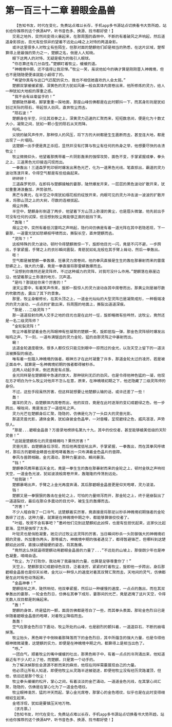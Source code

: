# 第一百三十二章 碧眼金晶兽
        【告知书友，时代在变化，免费站点难以长存，手机app多书源站点切换看书大势所趋，站长给你推荐的这个换源APP，听书音色多、换源、找书都好使！】
       交易之地外，突然间变得火暴起来，在那周围的森林中，不断的有着破风之声响起，然后道道身影掠出，目光有些惊异的望着不远处山峰之上对恃的两道身影。
       或许这里很多人对牧尘有些陌生，但那对面的楚麒他们却是相当的熟悉，在这片区域，楚帮算得上是最强的势力之一，楚麒之名，倒是人人知晓。
       眼下这两人的对恃，无疑是极为的吸引人眼球。
       “你总算还有几分血性。”楚麒盯着牧尘，缓缓的道。
       “神魄境中期，还不值得让我忌惮。”牧尘一笑，虽说他如今的确才算是刚刚晋入神魄境，但也不是随随便便谁就能小觑得了的。
       “希望你真有与这口气匹配的实力，我也不相信她喜欢的人会太弱。”
       楚麒双掌缓缓紧握，深黄色的灵力犹如风暴一般自其体内席卷出来，他所修炼的灵力，给人一种犹如大地般的厚重之感。
       “我不会有丝毫留手的！”
       楚麒陡然暴喝，脚掌重重一跺地面，那座山峰仿佛都是在此时颤抖一下，而其身形则是犹如划过天际的陨石，带起惊人劲风，直奔牧尘而去。
       “陨石波！”
       楚麒身在半空，只见其双拳之上，深黄灵力迅速的汇聚而来，短短数息间，便是化为十数丈大小，凝聚之间，犹如一颗小型的陨石从天而降。
       呜呜。
       尖锐的破风声传开，那种惊人的风压，将下方的大树都是生生震断而去，甚至连大地，都是出现了一片塌陷。
       这楚麒一出手便是真正杀招，显然并没有打算与牧尘有任何的热身之举，他想要尽快的击溃牧尘！
       牧尘微微仰头，他望着那携带着一片阴影轰来的强悍攻势，面色不变，手掌紧握成拳，拳头之上，三道黑色光印接连闪现而出。
       一拳轰出！三道森罗死印顿时爆发出黑色光芒，化为一道黑色光线，笔直掠出，霸道的灵力波动荡漾开来，令得空气都是有些扭曲起来。
       砰砰砰！
       三道森罗死印，在即将与楚麒接触的霎那，陡然爆发开来，一层层的黑色波动扩散开来，犹如重重涛浪叠加，声势骇然。
       黑芒与黄光，在半空之中席犹如烟花般的绽放开来，肉眼可见的灵力冲击波一波波的扩散开来，将那山顶之上的大树，尽数的连根拔起。
       烟尘升腾。
       半空中，楚麒身形倒退了两步，他望着下方山顶上弥漫的黄尘，也是眉头微皱，他先前出手可没有任何的试探，但没想到牧尘竟能够正面的抵挡下来。
       “轰隆！”
       烟尘之中，突然有着低沉雷鸣之声响起，隐约间仿佛是有着一道光阵在其中若隐若现，下一霎那，一道雷光犹如怒蟒般呼啸而出，撕裂长空，直奔楚麒而去。
       “灵阵？！”
       这般特殊的灵力波动，顿时令得楚麒微惊一下，旋即他目光一闪，竟是不闪不避，一步跨出，手掌紧握，手臂之上的衣衫瞬间震裂，青筋犹如虬龙般在其手臂上耸动，然后一拳轰出。
       嘭！
       空气都是被楚麒一拳轰爆，狂暴灵力席卷间，他的拳风直接是生生的轰在那暴射而来的雷霆怒蟒之上，强大的力量，竟是一拳直接将那雷蟒轰爆而去。
       “没想到你竟然还是灵阵师，不过这种威力的灵阵，对我可没什么作用。”楚麒落在悬崖边沿，他望着那尘土弥漫的地方，沉声道。
       “是吗？那就给你来个厉害的！”
       漫天尘雾中，有着笑声传来，旋即一股惊人的灵力波动自其中席卷而出，那黄尘则是被尽数的吹散而去，露出了其下的景象。
       那里，牧尘身躯修长，在其头顶之上，一道金光灿灿的大型灵阵已是凝聚成形，一种极端凌厉的灵力波动，一点点的扩散出来，将周围的地面上，撕裂出道道深痕。
       “那是...二级灵阵？”
       那一道道投射向两人交手之地的目光也是在此时一怔，旋即略微有些哗然，这牧尘，竟然还是一名二级灵阵师？
       “金轮裂灵阵！”
       牧尘冲着那望着金色光阵眼神有些凝聚的楚麒一笑，旋即屈指一弹，那金色灵阵顿时爆发出嗡鸣之声，下一刻，一道布满锯齿的灵力金轮，猛的自那灵阵之中暴射而出。
       唰！
       这道金轮速度极快，很多人都仅仅只能见到眼中一掠而过的金光，以及天空上留下的一道淡淡被撕裂的痕迹。
       唯有着一些踏入神魄境的强者，眼神方才在此时凝重了许多，那道金轮太过的凌厉，若是被正面击中，就算是一名神魄境初期的强者都得被秒杀。
       这两人动起手来，倒还真是有点狠。
       金光同样是在楚麒眼中急速的放大，那种锐利无匹的劲风，也是令得他神色猛的一凝，他现在方才明白为什么牧尘对他并不怎么在意，原来，在神魄境初期之下，他还隐藏了二级灵阵师的身份。
       不过，这些手段虽然厉害，但这样就想要让他楚麒认输的话，或许还差了一些！
       轰！
       雄浑的灵力，自楚麒体内席卷而出，他的双目，竟是在此时逐渐的变幻成碧绿之色，他一步跨出，喉咙间，竟是发出了一道低吼之声。
       灵力光芒在楚麒身后汇聚，隐隐的，仿佛是化为了一头巨大的灵兽光影。
       那道灵兽光影，通体金黄，犹如身披金色晶甲，一对兽瞳，呈现碧绿之色，威风凛凛，声势惊人。
       “那是...碧眼金晶兽？万兽录地榜排名第九十九，其中的佼佼者，甚至能够媲美低级的天阶灵兽！”
       “这就是楚麒炼化的灵兽精魄吗？果然厉害！”
       灵兽光影，自楚麒身后浮现，而后他再度低吼出声，手掌紧握，一拳轰出，而在其拳风呼啸时，那后方的碧眼金睛兽也是咆哮着轰出一只布满着金色晶片的兽蹄。
       拳风与兽蹄相融，金光涌动，那种力量波动，瞬间暴涨。
       “铛！”
       楚麒拳风携带着滔天金光，竟是一拳生生的轰在那暴射而来的金轮之上，顿时金铁之声响彻天空，一道金色光波，犹如波浪般席卷开来，轰隆隆的传荡到远处。
       “给我破！”
       楚麒暴喝出声，手臂之上金光再度奔涌，其后那碧眼金晶兽更是仰天咆哮，灵力滚滚。
       铛！
       楚麒又是一拳狠狠的轰击在金轮之上，可怕的力量倾泻而开，那金轮之上，终于是崩裂出了一道道裂纹，最后在那众多震动的目光中，被生生的轰爆而去。
       “厉害！”
       不少人暗自吸了一口冷气，这楚麒着实厉害，竟直接是将那足以秒杀神魄境初期强者的金轮轰碎了过去，这种力量，就算是在神魄境中期之中，都能够算做佼佼者了。
       “叶姐，牧哥不会有事吧？”墨岭他们见到这楚麒如此凶悍，也是有些担忧起来，这家伙比起葛海，显然是强悍了太多。
       叶轻灵也是俏脸凝重，她见识过牧尘这灵阵的厉害，当日瞬间秒杀一头防御强大的神魄境初期的灵兽，外加重伤两头，那等威力，神魄境中期的强者遇见了，都得暂避锋芒，但哪料到这楚麒如此凶悍，直接以硬碰硬的姿态，将其轰爆。
       “竟然这么快就逼得楚麒动用碧眼金晶兽的力量了...”不远处的山坡上，那俊朗少年也是神色凝重，喃喃自语。
       “牧尘，为了打败你，我动用了我最强的力量，也算是足够尊重你了！”
       天空上，楚麒那变幻成碧绿色双目，泛着凌厉，紧紧的盯着牧尘，旋即他一步跨出，身后那碧眼金晶兽也是仰天长啸，金光以一种惊人的速度对着其双臂汇聚而去，天地间的灵气，仿佛都是在此时有些动荡起来。
       “金晶神拳！”
       楚麒低吼之声，陡然响彻，他双拳紧握，然后以一种缓慢的速度，一点点的轰出，而在其双拳轰出的霎那，一轮金色烈日，仿佛在其拳下成形，霎那间的光芒，竟是遮掩了这片天空，令得无数人双目都是刺痛起来。
       “轰！”
       楚麒的身体，终是猛的一颤，面庞仿佛都是苍白了一些，而其拳头表面，那轮金色烈日已是伴随着碧眼金晶兽的咆哮，对着牧尘降临而去。
       轰轰！
       空气在那金色烈日下震动，牧尘所处的山峰，也是剧烈的颤抖着，一道道巨石，不断的崩塌掉落。
       牧尘抬头，黑色眸子中倒映着那降落而下的金色烈日，其中所蕴含的强大力量，也是令得他眼神微微凝重，这楚麒的实力，即便是在神魄境中期之内，都算得上是相当出色了。
       “呼。”
       一团白气，顺着牧尘的嘴中缓缓的吐出，那黑色眸子中，有着一点点的冷冽涌出来，他知道最近有不少人盯上了他，而楚麒，只是第一个动手的。
       为了解决掉那些会源源不断而来的麻烦，他现在同样需要展现自己的力量。
       他必须让所有人知道，即便他牧尘从灵路半途被驱逐，即便他牧尘没有经历灵路灌顶，但他，依旧还是那个牧尘！
       牧尘拳头缓缓的松开，掌心之间，有着淡淡的金芒涌动，一道道金色光线，在其掌心间汇聚，隐隐的，仿佛是在掌心化为了一道金色塔纹。
       牧尘眼神凌厉，猛的冲天而起，掌心金光席卷，那掌心的金色塔纹，似乎也是在此时变得栩栩如生起来。
       金塔浮现，犹如是要镇压天地万物。
       （求月票。）
       【告知书友，时代在变化，免费站点难以长存，手机app多书源站点切换看书大势所趋，站长给你推荐的这个换源APP，听书音色多、换源、找书都好使！】